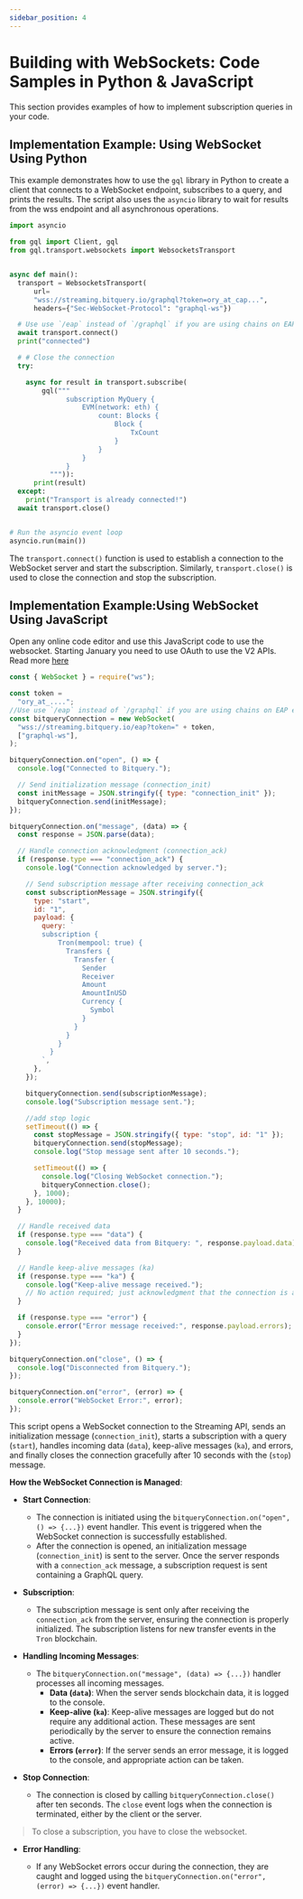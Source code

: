 ```yaml
---
sidebar_position: 4
---
```


# Building with WebSockets: Code Samples in Python & JavaScript

This section provides examples of how to implement subscription queries in your code.

## Implementation Example: Using WebSocket Using Python

This example demonstrates how to use the `gql` library in Python to create a client that connects to a WebSocket endpoint, subscribes to a query, and prints the results. The script also uses the `asyncio` library to wait for results from the wss endpoint and all asynchronous operations.

```python
import asyncio

from gql import Client, gql
from gql.transport.websockets import WebsocketsTransport


async def main():
  transport = WebsocketsTransport(
      url=
      "wss://streaming.bitquery.io/graphql?token=ory_at_cap...",
      headers={"Sec-WebSocket-Protocol": "graphql-ws"})

  # Use use `/eap` instead of `/graphql` if you are using chains on EAP endpoint
  await transport.connect()
  print("connected")

  # # Close the connection
  try:

    async for result in transport.subscribe(
        gql("""
              subscription MyQuery {
                  EVM(network: eth) {
                      count: Blocks {
                          Block {
                              TxCount
                          }
                      }
                  }
              }
          """)):
      print(result)
  except:
    print("Transport is already connected!")
  await transport.close()


# Run the asyncio event loop
asyncio.run(main())


```

The `transport.connect()` function is used to establish a connection to the WebSocket server and start the subscription. Similarly, `transport.close()` is used to close the connection and stop the subscription.

## Implementation Example:Using WebSocket Using JavaScript

Open any online code editor and use this JavaScript code to use the websocket. Starting January you need to use OAuth to use the V2 APIs. Read more [here](/docs/authorisation/websocket.md)

```javascript
const { WebSocket } = require("ws");

const token =
  "ory_at_....";
//Use use `/eap` instead of `/graphql` if you are using chains on EAP endpoint
const bitqueryConnection = new WebSocket(
  "wss://streaming.bitquery.io/eap?token=" + token,
  ["graphql-ws"],
);

bitqueryConnection.on("open", () => {
  console.log("Connected to Bitquery.");

  // Send initialization message (connection_init)
  const initMessage = JSON.stringify({ type: "connection_init" });
  bitqueryConnection.send(initMessage);
});

bitqueryConnection.on("message", (data) => {
  const response = JSON.parse(data);

  // Handle connection acknowledgment (connection_ack)
  if (response.type === "connection_ack") {
    console.log("Connection acknowledged by server.");

    // Send subscription message after receiving connection_ack
    const subscriptionMessage = JSON.stringify({
      type: "start",
      id: "1",
      payload: {
        query: `
        subscription {
            Tron(mempool: true) {
              Transfers {
                Transfer {
                  Sender
                  Receiver
                  Amount
                  AmountInUSD
                  Currency {
                    Symbol
                  }
                }
              }
            }
          }
        `,
      },
    });

    bitqueryConnection.send(subscriptionMessage);
    console.log("Subscription message sent.");

    //add stop logic
    setTimeout(() => {
      const stopMessage = JSON.stringify({ type: "stop", id: "1" });
      bitqueryConnection.send(stopMessage);
      console.log("Stop message sent after 10 seconds.");

      setTimeout(() => {
        console.log("Closing WebSocket connection.");
        bitqueryConnection.close();
      }, 1000);
    }, 10000);
  }

  // Handle received data
  if (response.type === "data") {
    console.log("Received data from Bitquery: ", response.payload.data);
  }

  // Handle keep-alive messages (ka)
  if (response.type === "ka") {
    console.log("Keep-alive message received.");
    // No action required; just acknowledgment that the connection is alive.
  }

  if (response.type === "error") {
    console.error("Error message received:", response.payload.errors);
  }
});

bitqueryConnection.on("close", () => {
  console.log("Disconnected from Bitquery.");
});

bitqueryConnection.on("error", (error) => {
  console.error("WebSocket Error:", error);
});

```

This script opens a WebSocket connection to the Streaming API, sends an initialization message (`connection_init`), starts a subscription with a query (`start`), handles incoming data (`data`), keep-alive messages (`ka`), and errors, and finally closes the connection gracefully after 10 seconds with the (`stop`) message.

**How the WebSocket Connection is Managed**:

- **Start Connection**:

  - The connection is initiated using the `bitqueryConnection.on("open", () => {...})` event handler. This event is triggered when the WebSocket connection is successfully established.
  - After the connection is opened, an initialization message (`connection_init`) is sent to the server. Once the server responds with a `connection_ack` message, a subscription request is sent containing a GraphQL query.

- **Subscription**:

  - The subscription message is sent only after receiving the `connection_ack` from the server, ensuring the connection is properly initialized. The subscription listens for new transfer events in the `Tron` blockchain.

- **Handling Incoming Messages**:

  - The `bitqueryConnection.on("message", (data) => {...})` handler processes all incoming messages.
    - **Data (`data`)**: When the server sends blockchain data, it is logged to the console.
    - **Keep-alive (`ka`)**: Keep-alive messages are logged but do not require any additional action. These messages are sent periodically by the server to ensure the connection remains active.
    - **Errors (`error`)**: If the server sends an error message, it is logged to the console, and appropriate action can be taken.

- **Stop Connection**:

  - The connection is closed by calling `bitqueryConnection.close()` after ten seconds. The `close` event logs when the connection is terminated, either by the client or the server.

> To close a subscription, you have to close the websocket.

- **Error Handling**:

  - If any WebSocket errors occur during the connection, they are caught and logged using the `bitqueryConnection.on("error", (error) => {...})` event handler.
